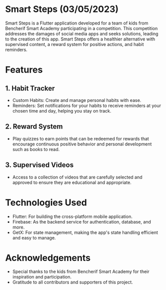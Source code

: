 # Smart Steps (03/05/2023)
Smart Steps is a Flutter application developed for a team of kids from Bencherif Smart Academy participating in a competition. This competition addresses the damages of social media apps and seeks solutions, leading to the creation of this app. Smart Steps offers a healthier alternative with supervised content, a reward system for positive actions, and habit reminders.

# Features
## 1. Habit Tracker
- Custom Habits: Create and manage personal habits with ease.
- Reminders: Set notifications for your habits to receive reminders at your chosen time and day, helping you stay on track.
## 2. Reward System
- Play quizzes to earn points that can be redeemed for rewards that encourage continuous positive behavior and personal development such as books to read.
## 3. Supervised Videos
- Access to a collection of videos that are carefully selected and approved to ensure they are educational and appropriate.

# Technologies Used
- Flutter: For building the cross-platform mobile application.
- Firebase: As the backend service for authentication, database, and more.
- GetX: For state management, making the app's state handling efficient and easy to manage.

# Acknowledgements
- Special thanks to the kids from Bencherif Smart Academy for their inspiration and participation.
- Gratitude to all contributors and supporters of this project.
